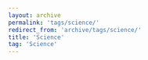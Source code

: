 ```yaml
---
layout: archive
permalink: 'tags/science/'
redirect_from: 'archive/tags/science/'
title: 'Science'
tag: 'Science'
---
```

